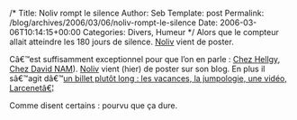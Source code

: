/*
 Title: Noliv rompt le silence
 Author: Seb
 Template: post
 Permalink: /blog/archives/2006/03/06/noliv-rompt-le-silence
 Date: 2006-03-06T10:14:15+00:00
 Categories: Divers, Humeur
*/
Alors que le compteur allait atteindre les 180 jours de silence. [Noliv][1] vient de poster.

Câ€™est suffisamment exceptionnel pour que l&rsquo;on en parle : [Chez Hellgy][2], [Chez David NAM][3]). [Noliv][4] vient (hier) de poster sur son blog. En plus il sâ€™agit dâ€™[un billet plutôt long : les vacances, la jumpologie, une vidéo, Larcenetâ€¦][5]

Comme disent certains : pourvu que ça dure.

 [1]: http://www.collyre.net/
 [2]: http://weblog.redisdead.net/main/2006/03/05/1723-les-miracles-existent
 [3]: http://dnam.blogspot.com/2006/03/after-crash.html
 [4]: http://www.collyre.net
 [5]: http://www.collyre.net/noliv/ArchivesBlog2006Part1#Plop42